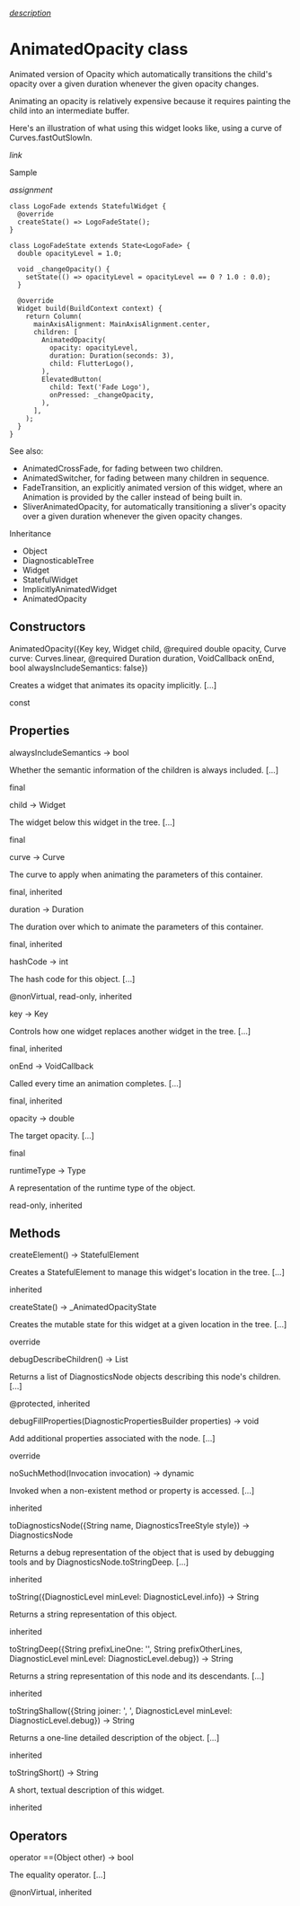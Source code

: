 [*description*][description]

# AnimatedOpacity class #

Animated version of Opacity which automatically transitions the child's opacity over a given duration whenever the given opacity changes.

Animating an opacity is relatively expensive because it requires painting the child into an intermediate buffer.

Here's an illustration of what using this widget looks like, using a curve of Curves.fastOutSlowIn.

 *link* 

Sample

*assignment*

    class LogoFade extends StatefulWidget {
      @override
      createState() => LogoFadeState();
    }
    
    class LogoFadeState extends State<LogoFade> {
      double opacityLevel = 1.0;
    
      void _changeOpacity() {
        setState(() => opacityLevel = opacityLevel == 0 ? 1.0 : 0.0);
      }
    
      @override
      Widget build(BuildContext context) {
        return Column(
          mainAxisAlignment: MainAxisAlignment.center,
          children: [
            AnimatedOpacity(
              opacity: opacityLevel,
              duration: Duration(seconds: 3),
              child: FlutterLogo(),
            ),
            ElevatedButton(
              child: Text('Fade Logo'),
              onPressed: _changeOpacity,
            ),
          ],
        );
      }
    }

See also:

 *  AnimatedCrossFade, for fading between two children.
 *  AnimatedSwitcher, for fading between many children in sequence.
 *  FadeTransition, an explicitly animated version of this widget, where an Animation is provided by the caller instead of being built in.
 *  SliverAnimatedOpacity, for automatically transitioning a sliver's opacity over a given duration whenever the given opacity changes.

Inheritance

 *  Object
 *  DiagnosticableTree
 *  Widget
 *  StatefulWidget
 *  ImplicitlyAnimatedWidget
 *  AnimatedOpacity

## Constructors ##

AnimatedOpacity(\{Key key, Widget child, @required double opacity, Curve curve: Curves.linear, @required Duration duration, VoidCallback onEnd, bool alwaysIncludeSemantics: false\})

Creates a widget that animates its opacity implicitly. \[...\]

const

## Properties ##

alwaysIncludeSemantics → bool

Whether the semantic information of the children is always included. \[...\]

final

child → Widget

The widget below this widget in the tree. \[...\]

final

curve → Curve

The curve to apply when animating the parameters of this container.

final, inherited

duration → Duration

The duration over which to animate the parameters of this container.

final, inherited

hashCode → int

The hash code for this object. \[...\]

@nonVirtual, read-only, inherited

key → Key

Controls how one widget replaces another widget in the tree. \[...\]

final, inherited

onEnd → VoidCallback

Called every time an animation completes. \[...\]

final, inherited

opacity → double

The target opacity. \[...\]

final

runtimeType → Type

A representation of the runtime type of the object.

read-only, inherited

## Methods ##

createElement() → StatefulElement

Creates a StatefulElement to manage this widget's location in the tree. \[...\]

inherited

createState() → \_AnimatedOpacityState

Creates the mutable state for this widget at a given location in the tree. \[...\]

override

debugDescribeChildren() → List<DiagnosticsNode>

Returns a list of DiagnosticsNode objects describing this node's children. \[...\]

@protected, inherited

debugFillProperties(DiagnosticPropertiesBuilder properties) → void

Add additional properties associated with the node. \[...\]

override

noSuchMethod(Invocation invocation) → dynamic

Invoked when a non-existent method or property is accessed. \[...\]

inherited

toDiagnosticsNode(\{String name, DiagnosticsTreeStyle style\}) → DiagnosticsNode

Returns a debug representation of the object that is used by debugging tools and by DiagnosticsNode.toStringDeep. \[...\]

inherited

toString(\{DiagnosticLevel minLevel: DiagnosticLevel.info\}) → String

Returns a string representation of this object.

inherited

toStringDeep(\{String prefixLineOne: '', String prefixOtherLines, DiagnosticLevel minLevel: DiagnosticLevel.debug\}) → String

Returns a string representation of this node and its descendants. \[...\]

inherited

toStringShallow(\{String joiner: ', ', DiagnosticLevel minLevel: DiagnosticLevel.debug\}) → String

Returns a one-line detailed description of the object. \[...\]

inherited

toStringShort() → String

A short, textual description of this widget.

inherited

## Operators ##

operator ==(Object other) → bool

The equality operator. \[...\]

@nonVirtual, inherited


[description]: https://github.com/flutter/flutter/blob/master/packages/flutter/lib/src/widgets/implicit_animations.dart#L1328